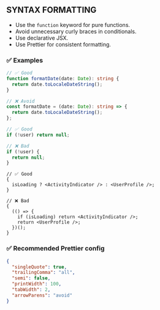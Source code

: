 ## SYNTAX FORMATTING

- Use the `function` keyword for pure functions.
- Avoid unnecessary curly braces in conditionals.
- Use declarative JSX.
- Use Prettier for consistent formatting.

### ✅ Examples

```ts
// ✅ Good
function formatDate(date: Date): string {
  return date.toLocaleDateString();
}

// ❌ Avoid
const formatDate = (date: Date): string => {
  return date.toLocaleDateString();
};
```

```ts
// ✅ Good
if (!user) return null;

// ❌ Bad
if (!user) {
  return null;
}
```

```tsx
// ✅ Good
{
  isLoading ? <ActivityIndicator /> : <UserProfile />;
}

// ❌ Bad
{
  (() => {
    if (isLoading) return <ActivityIndicator />;
    return <UserProfile />;
  })();
}
```

### ✅ Recommended Prettier config

```json
{
  "singleQuote": true,
  "trailingComma": "all",
  "semi": false,
  "printWidth": 100,
  "tabWidth": 2,
  "arrowParens": "avoid"
}
```
